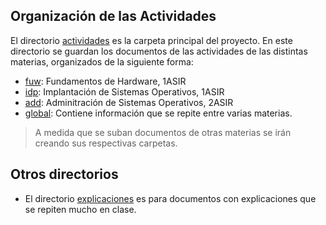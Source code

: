 
## Organización de las Actividades

El directorio [actividades](./actividades) es la carpeta principal del proyecto.
En este directorio se guardan los documentos de las actividades de las
distintas materias, organizados de la siguiente forma:

* [fuw](./fuw): Fundamentos de Hardware, 1ASIR
* [idp](./idp): Implantación de Sistemas Operativos, 1ASIR
* [add](./add): Adminitración de Sistemas Operativos, 2ASIR
* [global](./global): Contiene información que se repite entre varias materias.

> A medida que se suban documentos de otras materias se irán creando sus respectivas
carpetas.

## Otros directorios

* El directorio [explicaciones](./../explicaciones) es para documentos con
explicaciones que se repiten mucho en clase.
